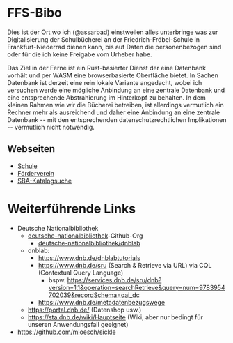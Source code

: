 # FFS-Bibo

Dies ist der Ort wo ich (@assarbad) einstweilen alles unterbringe was zur Digitalisierung der Schulbücherei an der Friedrich-Fröbel-Schule in Frankfurt-Niederrad dienen kann, bis auf Daten die personenbezogen sind oder für die ich keine Freigabe vom Urheber habe.

Das Ziel in der Ferne ist ein Rust-basierter Dienst der eine Datenbank vorhält und per WASM eine browserbasierte Oberfläche bietet. In Sachen Datenbank ist derzeit eine rein lokale Variante angedacht, wobei ich versuchen werde eine mögliche Anbindung an eine zentrale Datenbank und eine entsprechende Abstrahierung im Hinterkopf zu behalten. In dem kleinen Rahmen wie wir die Bücherei betreiben, ist allerdings vermutlich ein Rechner mehr als ausreichend und daher eine Anbindung an eine zentrale Datenbank -- mit den entsprechenden datenschutzrechtlichen Implikationen -- vermutlich nicht notwendig.

## Webseiten

* [Schule](https://www.ffsfrankfurt.de)
* [Förderverein](https://www.fv-ffs.de/)
* [SBA-Katalogsuche](https://sbakatalog.stadtbuecherei.frankfurt.de/A-F/Friedrich-Fr%C3%B6bel-Schule)

# Weiterführende Links

* Deutsche Nationalbibliothek
  * [deutsche-nationalbibliothek](https://github.com/deutsche-nationalbibliothek)-Github-Org
    * [deutsche-nationalbibliothek/dnblab](https://github.com/deutsche-nationalbibliothek/dnblab)
  * dnblab:
    * https://www.dnb.de/dnblabtutorials
    * https://www.dnb.de/sru (Search & Retrieve via URL) via CQL (Contextual Query Language)
      * bspw. https://services.dnb.de/sru/dnb?version=1.1&operation=searchRetrieve&query=num=9783954702039&recordSchema=oai_dc
    * https://www.dnb.de/metadatenbezugswege
  * https://portal.dnb.de/ (Datenshop usw.)
  * https://sta.dnb.de/wiki/Hauptseite (Wiki, aber nur bedingt für unseren Anwendungsfall geeignet)
* https://github.com/mloesch/sickle
